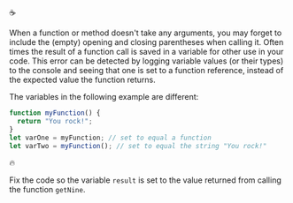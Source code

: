 :coffee:

When a function or method doesn't take any arguments, you may forget to include the (empty) opening and closing parentheses when calling it. Often times the result of a function call is saved in a variable for other use in your code. This error can be detected by logging variable values (or their types) to the console and seeing that one is set to a function reference, instead of the expected value the function returns.

The variables in the following example are different:

```js
function myFunction() {
  return "You rock!";
}
let varOne = myFunction; // set to equal a function
let varTwo = myFunction(); // set to equal the string "You rock!"
```

:fire:

Fix the code so the variable `result` is set to the value returned from calling the function `getNine`.

